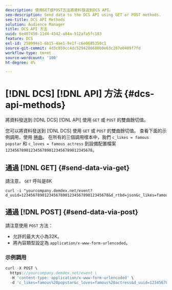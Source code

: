 ```yaml
---
description: 使用GET或POST方法將資料發送到DCS API。
seo-description: Send data to the DCS API using GET or POST methods.
seo-title: DCS API Methods
solution: Audience Manager
title: DCS API 方法
uuid: 6e407458-11d4-4342-a84a-512afa5fc183
feature: DCS
exl-id: 258994e1-6b15-4ae1-9e1f-c6e0685350c1
source-git-commit: 4d3c859cc4dc5294286680b0e63c287e0409f7fd
workflow-type: tm+mt
source-wordcount: '100'
ht-degree: 4%

---
```


# [!DNL DCS] [!DNL API] 方法 {#dcs-api-methods}

將資料發送到 [!DNL DCS] [!DNL API] 使用 `GET` 或 `POST` 的雙曲餘切值。

您可以將資料發送到 [!DNL DCS] 使用 `GET` 或 `POST` 的雙曲餘切值。 查看下面的示例調用，使用 [捲曲](https://curl.haxx.se/)。 在所有的三個調用樣本中，我們 `c_likes = famous popstar` 和 `c_loves = famous actress` 到設備配置檔案 `12345678901234567890123456789012345678`。

## 通過 [!DNL GET] {#send-data-via-get}

請注意， `GET` 呼叫是8K

```
curl -i "yourcompany.demdex.net/event?d_uuid=12345678901234567890123456789012345678&d_rtbd=json&c_likes=famous%20popstar&c_loves=famous%20actress"
```

## 通過 [!DNL POST] {#send-data-via-post}

請注意使用 `POST` 方法：

* 允許的最大大小為32K。
* 將內容類型設定為 `application/x-www-form-urlencoded`。

### 示例調用

```js
curl -X POST \
  https://yourcompany.demdex.net/event \
  -H 'content-type: application/x-www-form-urlencoded' \
  -d 'c_likes=famous%20popstar&c_loves=famous%20actress&d_uuid=12345678901234567890123456789012345678'
```
